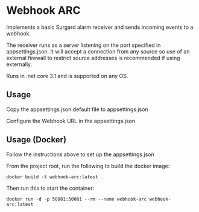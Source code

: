 # Webhook ARC

Implements a basic Surgard alarm receiver and sends incoming events to a webhook.

The receiver runs as a server listening on the port specified in appsettings.json. It will accept a connection from any source so use of an external firewall to restrict source addresses is recommended if using externally.

Runs in .net core 3.1 and is supported on any OS. 

## Usage

Copy the appsettings.json.default file to appsettings.json

Configure the Webhook URL in the appsettings.json

## Usage (Docker)

Follow the instructions above to set up the appsettings.json

From the project root, run the following to build the docker image:

```
docker build -t webhook-arc:latest .
```

Then run this to start the container:

```
docker run -d -p 50001:50001 --rm --name webhook-arc webhook-arc:latest
```